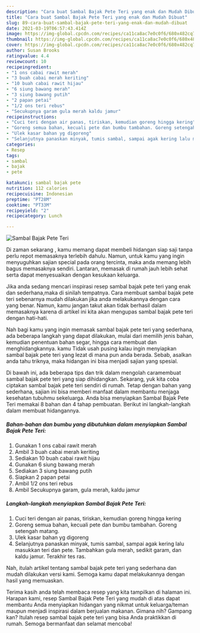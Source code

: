 ```yaml
---
description: "Cara buat Sambal Bajak Pete Teri yang enak dan Mudah Dibuat"
title: "Cara buat Sambal Bajak Pete Teri yang enak dan Mudah Dibuat"
slug: 89-cara-buat-sambal-bajak-pete-teri-yang-enak-dan-mudah-dibuat
date: 2021-03-19T06:57:43.414Z
image: https://img-global.cpcdn.com/recipes/ca11ca8ac7e0c0f6/680x482cq70/sambal-bajak-pete-teri-foto-resep-utama.jpg
thumbnail: https://img-global.cpcdn.com/recipes/ca11ca8ac7e0c0f6/680x482cq70/sambal-bajak-pete-teri-foto-resep-utama.jpg
cover: https://img-global.cpcdn.com/recipes/ca11ca8ac7e0c0f6/680x482cq70/sambal-bajak-pete-teri-foto-resep-utama.jpg
author: Susan Brooks
ratingvalue: 4.4
reviewcount: 10
recipeingredient:
- "1 ons cabai rawit merah"
- "3 buah cabai merah keriting"
- "10 buah cabai rawit hijau"
- "6 siung bawang merah"
- "3 siung bawang putih"
- "2 papan petai"
- "1/2 ons teri rebus"
- "Secukupnya garam gula merah kaldu jamur"
recipeinstructions:
- "Cuci teri dengan air panas, tiriskan, kemudian goreng hingga kering"
- "Goreng semua bahan, kecuali pete dan bumbu tambahan. Goreng setengah matang."
- "Ulek kasar bahan yg digoreng"
- "Selanjutnya panaskan minyak, tumis sambal, sampai agak kering lalu masukkan teri dan pete. Tambahkan gula merah, sedikit garam, dan kaldu jamur. Terakhir tes ras."
categories:
- Resep
tags:
- sambal
- bajak
- pete

katakunci: sambal bajak pete 
nutrition: 112 calories
recipecuisine: Indonesian
preptime: "PT28M"
cooktime: "PT33M"
recipeyield: "2"
recipecategory: Lunch

---
```



![Sambal Bajak Pete Teri](https://img-global.cpcdn.com/recipes/ca11ca8ac7e0c0f6/680x482cq70/sambal-bajak-pete-teri-foto-resep-utama.jpg)

Di zaman  sekarang , kamu memang dapat membeli hidangan siap saji tanpa perlu repot memasaknya terlebih dahulu. Namun, untuk kamu yang ingin menyuguhkan sajian special pada orang tercinta, maka anda memang lebih bagus memasaknya sendiri. Lantaran, memasak di rumah jauh lebih sehat serta dapat menyesuaikan dengan kesukaan keluarga.

Jika anda sedang mencari inspirasi resep sambal bajak pete teri yang enak dan sederhana,maka di sinilah tempatnya. Cara membuat sambal bajak pete teri  sebenarnya mudah dilakukan jika anda melakukannya dengan cara yang benar. Namun, kamu jangan takut akan tidak berhasil dalam memasaknya 
karena di artikel ini kita akan mengupas sambal bajak pete teri dengan hati-hati.  



Nah bagi kamu yang ingin memasak sambal bajak pete teri yang sederhana, ada beberapa langkah yang dapat dilakukan, mulai dari memilih jenis bahan, kemudian penentuan bahan segar, hingga cara membuat dan menghidangkannya. kamu Tidak usah pusing kalau ingin menyiapkan sambal bajak pete teri yang lezat di mana pun anda berada. Sebab, asalkan anda  tahu triknya, maka hidangan ini bisa menjadi sajian yang spesial.

Di bawah ini, ada beberapa tips dan trik dalam mengolah caramembuat sambal bajak pete teri yang siap dihidangkan. Sekarang, yuk kita coba ciptakan sambal bajak pete teri sendiri di rumah. Tetap dengan bahan yang sederhana, sajian ini bisa memberi manfaat dalam membantu menjaga kesehatan tubuhmu sekeluarga. Anda bisa menyiapkan Sambal Bajak Pete Teri memakai 8 bahan dan 4 tahap pembuatan. Berikut ini langkah-langkah dalam membuat hidangannya.

<!--inarticleads1-->

##### Bahan-bahan dan bumbu yang dibutuhkan dalam menyiapkan Sambal Bajak Pete Teri:

1. Gunakan 1 ons cabai rawit merah
1. Ambil 3 buah cabai merah keriting
1. Sediakan 10 buah cabai rawit hijau
1. Gunakan 6 siung bawang merah
1. Sediakan 3 siung bawang putih
1. Siapkan 2 papan petai
1. Ambil 1/2 ons teri rebus
1. Ambil Secukupnya garam, gula merah, kaldu jamur




<!--inarticleads2-->

##### Langkah-langkah menyiapkan Sambal Bajak Pete Teri:

1. Cuci teri dengan air panas, tiriskan, kemudian goreng hingga kering
1. Goreng semua bahan, kecuali pete dan bumbu tambahan. Goreng setengah matang.
1. Ulek kasar bahan yg digoreng
1. Selanjutnya panaskan minyak, tumis sambal, sampai agak kering lalu masukkan teri dan pete. Tambahkan gula merah, sedikit garam, dan kaldu jamur. Terakhir tes ras.




Nah, itulah artikel tentang  sambal bajak pete teri  yang sederhana dan mudah dilakukan versi kami. Semoga kamu dapat melakukannya dengan hasil yang memuaskan. 

Terima kasih anda telah membaca resep yang kita tampilkan di halaman ini. Harapan kami, resep  Sambal Bajak Pete Teri yang mudah di atas dapat membantu Anda menyiapkan hidangan yang nikmat untuk keluarga/teman maupun menjadi inspirasi dalam berjualan makanan. Gimana nih? Gampang kan? Itulah resep sambal bajak pete teri yang bisa Anda praktikkan di rumah. Semoga bermanfaat dan selamat mencoba!

